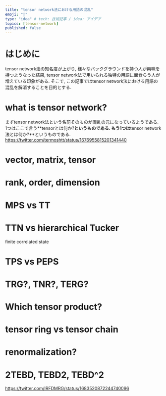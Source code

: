 ```yaml
---
title: "tensor network法における用語の混乱"
emoji: "🐥"
type: "idea" # tech: 技術記事 / idea: アイデア
topics: [tensor-network]
published: false
---
```


# はじめに
tensor network法の知名度が上がり, 様々なバックグラウンドを持つ人が興味を持つようなった結果,
tensor network法で用いられる独特の用語に面食らう人が増えている印象がある.
そこで, この記事ではtensor network法における用語の混乱を解消することを目的とする.

# what is tensor network?
まずtensor network法という名前そのものが混乱の元になっているようである.
1つはここで言う**tensorとは何か?**というものである.
もう1つは**tensor network法とは何か?**というものである.
https://twitter.com/termoshtt/status/1676955815201341440

# vector, matrix, tensor
# rank, order, dimension
# MPS vs TT
# TTN vs hierarchical Tucker
finite correlated state
# TPS vs PEPS
# TRG?, TNR?, TERG?
# Which tensor product?
# tensor ring vs tensor chain
# renormalization?
# 2TEBD, TEBD2, TEBD^2

https://twitter.com/IRFDMRG/status/1683520872244740096